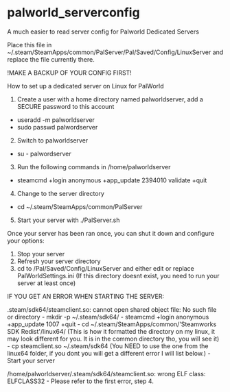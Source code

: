 # palworld_serverconfig
A much easier to read server config for Palworld Dedicated Servers

Place this file in ~/.steam/SteamApps/common/PalServer/Pal/Saved/Config/LinuxServer and replace the file currently there.

!MAKE A BACKUP OF YOUR CONFIG FIRST!

How to set up a dedicated server on Linux for PalWorld

1. Create a user with a home directory named palworldserver, add a SECURE password to this account
  - useradd -m palworldserver
  - sudo passwd palwordserver
2. Switch to palworldserver
  - su - palwordserver
3. Run the following commands in /home/palworldserver
  - steamcmd +login anonymous +app_update 2394010 validate +quit
4. Change to the server directory
  - cd ~/.steam/SteamApps/common/PalServer
5. Start your server with ./PalServer.sh

Once your server has been ran once, you can shut it down and configure your options:

1. Stop your server
2. Refresh your server directory
3. cd to /Pal/Saved/Config/LinuxServer and either edit or replace PalWorldSettings.ini (If this directory doesnt exist, you need to run your server at least once)

IF YOU GET AN ERROR WHEN STARTING THE SERVER:

.steam/sdk64/steamclient.so: cannot open shared object file: No such file or directory
    - mkdir -p ~/.steam/sdk64/
    - steamcmd +login anonymous +app_update 1007 +quit
    - cd ~/.steam/SteamApps/common/'Steamworks SDK Redist'/linux64/ (This is how it formatted the directory on my linux, it may look different for you. It is in the common directory tho, you  will see it)
    - cp steamclient.so ~/.steam/sdk64 (You NEED to use the one from the linux64 folder, if you dont you will get a different error I will list below.)
    - Start your server

/home/palworldserver/.steam/sdk64/steamclient.so: wrong ELF class: ELFCLASS32
    - Please refer to the first error, step 4.
